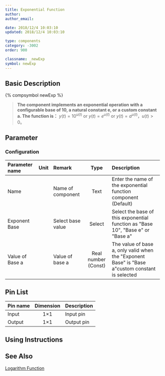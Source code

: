 ```yaml
---
title: Exponential Function
author: 
author_email:

date: 2018/12/4 10:03:10
updated: 2018/12/4 10:03:10

type: components
category: -3002
order: 900

classname: _newExp
symbol: newExp
---
```

## Basic Description
{% compsymbol newExp %}

> **The component implements an exponential operation with a configurable base of 10, a natural constant e, or a custom constant a. The function is：**
> $y(t) = {10^{u(t)} }$ or $y(t) = {e^{u(t)} }$ or $y(t) = {a^{u(t)} }$，$u(t)>0$。

## Parameter
### Configuration
| Parameter name | Unit | Remark | Type | Description |
| :--- | :--- | :--- | :--: | :--- |
| Name |  | Name of component | Text | Enter the name of the exponential function component (Default)  |
| Exponent Base |  | Select base value | Select | Select the base of this exponential function as "Base 10", "Base e" or "Base a" |
| Value of Base a |  | Value of base a | Real number (Const) | The value of base a, only valid when the "Exponent Base" is "Base a"custom constant is selected |


## Pin List

| Pin name | Dimension | Description |
| :--- | :--:  | :--- |
| Input | 1×1 | Input pin |
| Output | 1×1 | Output pin |

## Using Instructions



## See Also

[Logarithm Function](comp_newLog.html)
